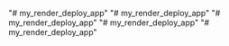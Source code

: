 "# my_render_deploy_app" 
"# my_render_deploy_app" 
"# my_render_deploy_app" 
"# my_render_deploy_app" 
"# my_render_deploy_app" 
